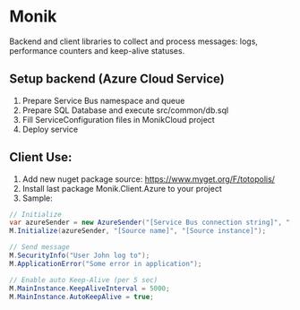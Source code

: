 # Monik
Backend and client libraries to collect and process messages: logs, performance counters and keep-alive statuses. 

## Setup backend (Azure Cloud Service)
1. Prepare Service Bus namespace and queue
2. Prepare SQL Database and execute src/common/db.sql
3. Fill ServiceConfiguration files in MonikCloud project
4. Deploy service

## Client Use:
1. Add new nuget package source: https://www.myget.org/F/totopolis/
2. Install last package Monik.Client.Azure to your project
3. Sample:
```csharp
// Initialize
var azureSender = new AzureSender("[Service Bus connection string]", "[Queue name]");
M.Initialize(azureSender, "[Source name]", "[Source instance]");

// Send message
M.SecurityInfo("User John log to");
M.ApplicationError("Some error in application");

// Enable auto Keep-Alive (per 5 sec)
M.MainInstance.KeepAliveInterval = 5000;
M.MainInstance.AutoKeepAlive = true;
```